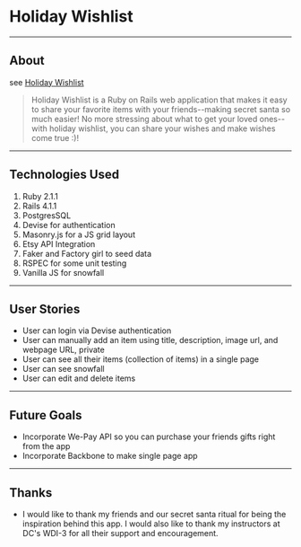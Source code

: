 # Holiday Wishlist

----
## About
see [Holiday Wishlist](http://holidaywishlist.herokuapp.com/)

> Holiday Wishlist is a Ruby on Rails web application that makes it easy to share your favorite items with your friends--making secret santa so much easier! No more stressing about what to get your loved ones--with holiday wishlist, you can share your wishes and make wishes come true :)!  

----
## Technologies Used 
1. Ruby 2.1.1
2. Rails 4.1.1
3. PostgresSQL
4. Devise for authentication
5. Masonry.js for a JS grid layout
6. Etsy API Integration
7. Faker and Factory girl to seed data
8. RSPEC for some unit testing
9. Vanilla JS for snowfall

----
## User Stories
* User can login via Devise authentication
* User can manually add an item using title, description, image url, and webpage URL, private
* User can see all their items (collection of items) in a single page
* User can see snowfall
* User can edit and delete items 

----
## Future Goals
* Incorporate We-Pay API so you can purchase your friends gifts right from the app
* Incorporate Backbone to make single page app

----
## Thanks
* I would like to thank my friends and our secret santa ritual for being the inspiration behind this app. I would also like to thank my instructors at DC's WDI-3 for all their support and encouragement.

